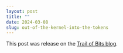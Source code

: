 ```yaml
---
layout: post
title: ""
date: 2024-03-08
slug: out-of-the-kernel-into-the-tokens
---
```


This post was release on the [Trail of Bits blog](https://blog.trailofbits.com/2024/03/08/out-of-the-kernel-into-the-tokens/).
